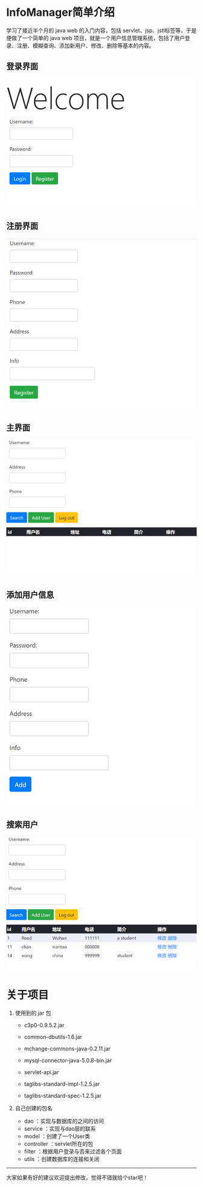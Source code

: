 # InfoManager简单介绍
学习了接近半个月的 java web 的入门内容，包括 servlet、jsp、jstl标签等，于是便做了一个简单的 java web 项目，就是一个用户信息管理系统，包括了用户登录、注册、模糊查询、添加新用户、修改、删除等基本的内容。

## 登录界面

![登录界面](https://github.com/ichzx/InfoManager/blob/master/images/new_login.png)

## 注册界面

![注册界面](https://github.com/ichzx/InfoManager/blob/master/images/new_register.png)

## 主界面

![主界面](https://github.com/ichzx/InfoManager/blob/master/images/new_manage.png)

## 添加用户信息

![添加](https://github.com/ichzx/InfoManager/blob/master/images/new_add.png)

## 搜索用户
![搜索](https://github.com/ichzx/InfoManager/blob/master/images/new_search.png)


# 关于项目

1. 使用到的 jar 包

   - c3p0-0.9.5.2.jar

   - common-dbutils-1.6.jar

   - mchange-commons-java-0.2.11.jar

   - mysql-connector-java-5.0.8-bin.jar

   - servlet-api.jar

   - taglibs-standard-impl-1.2.5.jar

   - taglibs-standard-spec-1.2.5.jar

     

2. 自己创建的包名

   - dao ：实现与数据库的之间的访问
   - service ：实现与dao层的联系
   - model ：创建了一个User类
   - controller ：servlet所在的包
   - filter ：根据用户登录与否来过滤各个页面
   - utils ：创建数据库的连接和关闭

------

大家如果有好的建议欢迎提出修改，觉得不错就给个star吧！
